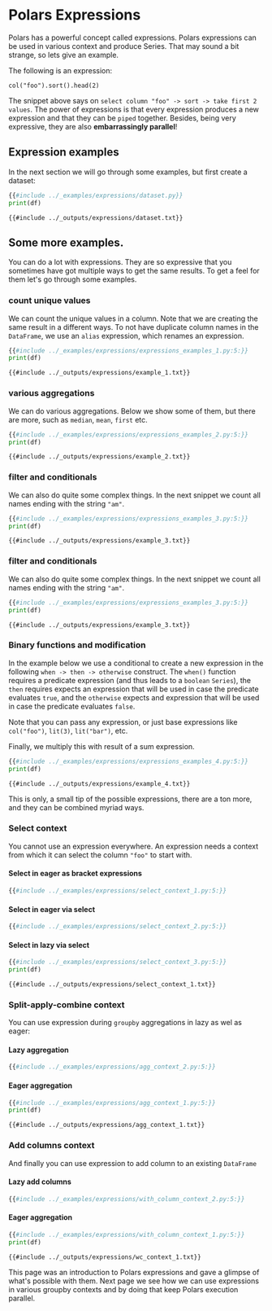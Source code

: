 # Polars Expressions

Polars has a powerful concept called expressions. Polars expressions can be used in various context and produce
Series. That may sound a bit strange, so lets give an example.

The following is an expression:

`col("foo").sort().head(2)`

The snippet above says on `select column "foo" -> sort -> take first 2 values`. The power of expressions is
that every expression produces a new expression and that they can be `piped` together. Besides, being very expressive,
they are also **embarrassingly parallel**!

## Expression examples

In the next section we will go through some examples, but first create a dataset:

```python
{{#include ../_examples/expressions/dataset.py}}
print(df)
```

```text
{{#include ../_outputs/expressions/dataset.txt}}
```

## Some more examples.
You can do a lot with expressions. They are so expressive that you sometimes have got multiple ways to get the same results. 
To get a feel for them let's go through some examples.

### count unique values
We can count the unique values in a column. Note that we are creating the same result in a different ways. To not have
duplicate column names in the `DataFrame`, we use an `alias` expression, which renames an expression.
```python
{{#include ../_examples/expressions/expressions_examples_1.py:5:}}
print(df)
```

```text
{{#include ../_outputs/expressions/example_1.txt}}
```

### various aggregations
We can do various aggregations. Below we show some of them, but there are more, such as `median`, `mean`, `first` etc.
```python
{{#include ../_examples/expressions/expressions_examples_2.py:5:}}
print(df)
```

```text
{{#include ../_outputs/expressions/example_2.txt}}
```

### filter and conditionals
We can also do quite some complex things. In the next snippet we count all names ending with the string `"am"`.
```python
{{#include ../_examples/expressions/expressions_examples_3.py:5:}}
print(df)
```

```text
{{#include ../_outputs/expressions/example_3.txt}}
```

### filter and conditionals
We can also do quite some complex things. In the next snippet we count all names ending with the string `"am"`.
```python
{{#include ../_examples/expressions/expressions_examples_3.py:5:}}
print(df)
```
```text
{{#include ../_outputs/expressions/example_3.txt}}
```

### Binary functions and modification
In the example below we use a conditional to create a new expression in the following `when -> then -> otherwise`
construct. The `when()` function requires a predicate expression (and thus leads to a `boolean` `Series`), the `then` requires
expects an expression that will be used in case the predicate evaluates `true`, and the `otherwise` expects and expression
that will be used in case the predicate evaluates `false`.

Note that you can pass any expression, or just base expressions like `col("foo")`, `lit(3)`, `lit("bar")`, etc.

Finally, we multiply this with result of a sum expression. 

```python
{{#include ../_examples/expressions/expressions_examples_4.py:5:}}
print(df)
```
```text
{{#include ../_outputs/expressions/example_4.txt}}
```

This is only, a small tip of the possible expressions, there are a ton more, and they can be combined myriad ways.


### Select context
You cannot use an expression everywhere. An expression needs a context from which it can select the column `"foo"`
to start with.

#### Select in eager as bracket expressions
```python
{{#include ../_examples/expressions/select_context_1.py:5:}}
```

#### Select in eager via select
```python
{{#include ../_examples/expressions/select_context_2.py:5:}}
```

#### Select in lazy via select
```python
{{#include ../_examples/expressions/select_context_3.py:5:}}
print(df)
```

```text
{{#include ../_outputs/expressions/select_context_1.txt}}
```

### Split-apply-combine context
You can use expression during `groupby` aggregations in lazy as wel as eager:

#### Lazy aggregation
```python
{{#include ../_examples/expressions/agg_context_2.py:5:}}
```

#### Eager aggregation
```python
{{#include ../_examples/expressions/agg_context_1.py:5:}}
print(df)
```

```text
{{#include ../_outputs/expressions/agg_context_1.txt}}
```

### Add columns context
And finally you can use expression to add column to an existing `DataFrame`


#### Lazy add columns
```python
{{#include ../_examples/expressions/with_column_context_2.py:5:}}
```

#### Eager aggregation
```python
{{#include ../_examples/expressions/with_column_context_1.py:5:}}
print(df)
```

```text
{{#include ../_outputs/expressions/wc_context_1.txt}}
```

This page was an introduction to Polars expressions and gave a glimpse of what's possible with them. Next page we see how
we can use expressions in various groupby contexts and by doing that keep Polars execution parallel.
